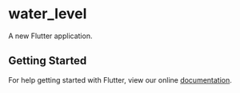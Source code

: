 # water_level

A new Flutter application.

## Getting Started

For help getting started with Flutter, view our online
[documentation](https://flutter.io/).
